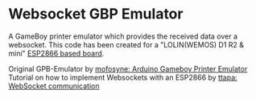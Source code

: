 # Websocket GBP Emulator

A GameBoy printer emulator which provides the received data over a websocket.
This code has been created for a "LOLIN(WEMOS) D1 R2 & mini" [ESP2866 based board](https://github.com/esp8266/arduino). 

Original GPB-Emulator by [mofosyne: Arduino Gameboy Printer Emulator](https://github.com/mofosyne/arduino-gameboy-printer-emulator)  
Tutorial on how to implement Websockets with an ESP2866 by [ttapa: WebSocket communication](https://tttapa.github.io/ESP8266/Chap14%20-%20WebSocket.html)  

